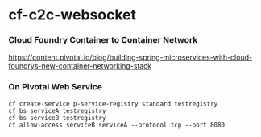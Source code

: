 # cf-c2c-websocket


### Cloud Foundry Container to Container Network

https://content.pivotal.io/blog/building-spring-microservices-with-cloud-foundrys-new-container-networking-stack

### On Pivotal Web Service

```
cf create-service p-service-registry standard testregistry
cf bs serviceA testregistry
cf bs serviceB testregistry
cf allow-access serviceB serviceA --protocol tcp --port 8080
```



